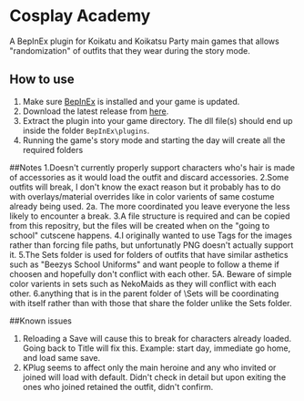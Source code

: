 # Cosplay Academy
A BepInEx plugin for Koikatu and Koikatsu Party main games that allows "randomization" of outfits that they wear during the story mode.

## How to use 
1. Make sure [BepInEx](https://github.com/BepInEx/BepInEx) is installed and your game is updated.
2. Download the latest release from [here](https://github.com/jalil49/Cosplay-Academy).
3. Extract the plugin into your game directory. The dll file(s) should end up inside the folder `BepInEx\plugins`.
4. Running the game's story mode and starting the day will create all the required folders

##Notes
1.Doesn't currently properly support characters who's hair is made of accessories as it would load the outfit and discard accessories.
2.Some outfits will break, I don't know the exact reason but it probably has to do with overlays/material overrides like in color varients of same costume already being used.
	2a. The more coordinated you leave everyone the less likely to encounter a break.
3.A file structure is required and can be copied from this repositry, but the files will be created when on the "going to school" cutscene happens.
4.I originally wanted to use Tags for the images rather than forcing file paths, but unfortunatly PNG doesn't actually support it.
5.The Sets folder is used for folders of outfits that have similar asthetics such as "Beezys School Uniforms" and want people to follow a theme if choosen and hopefully don't conflict with each other.
	5A. Beware of simple color varients in sets such as NekoMaids as they will conflict with each other.
6.anything that is in the parent folder of \Sets will be coordinating with itself rather than with those that share the folder unlike the Sets folder.

##Known issues
1. Reloading a Save will cause this to break for characters already loaded. Going back to Title will fix this.
	Example: start day, immediate go home, and load same save.
2. KPlug seems to affect only the main heroine and any who invited or joined will load with default. Didn't check in detail but upon exiting the ones who joined retained the outfit, didn't confirm.


